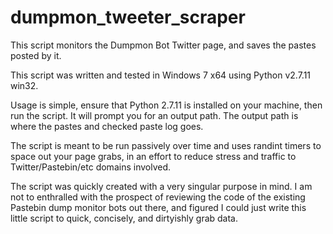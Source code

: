 # dumpmon_tweeter_scraper
This script monitors the Dumpmon Bot Twitter page, and saves the pastes posted by it.

This script was written and tested in Windows 7 x64 using Python v2.7.11 win32.

Usage is simple, ensure that Python 2.7.11 is installed on your machine, then run the script. It will prompt you for an output path.
The output path is where the pastes and checked paste log goes.

The script is meant to be run passively over time and uses randint timers to space out your page grabs, in an effort to reduce stress and traffic to Twitter/Pastebin/etc domains involved.

The script was quickly created with a very singular purpose in mind. I am not to enthralled with the prospect of reviewing the code of the existing Pastebin dump monitor bots out there, and figured I could just write this little script to quick, concisely, and dirtyishly grab data.
